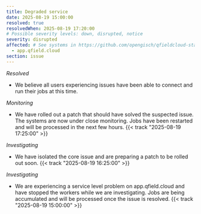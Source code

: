 ```yaml
---
title: Degraded service
date: 2025-08-19 15:00:00
resolved: true
resolvedWhen: 2025-08-19 17:20:00
# Possible severity levels: down, disrupted, notice
severity: disrupted
affected: # See systems in https://github.com/opengisch/qfieldcloud-status/blob/master/config.yml
  - app.qfield.cloud
section: issue
---
```


*Resolved*
- We believe all users experiencing issues have been able to connect and run their jobs at this time.

*Monitoring*
- We have rolled out a patch that should have solved the suspected issue. The systems are now under close monitoring. Jobs have been restarted and will be processed in the next few hours. {{< track "2025-08-19 17:25:00" >}}

*Investigating*
- We have isolated the core issue and are preparing a patch to be rolled out soon. {{< track "2025-08-19 16:25:00" >}}

*Investigating*
- We are experiencing a service level problem on app.qfield.cloud and have stopped the workers while we are investigating. Jobs are being accumulated and will be processed once the issue is resolved. {{< track "2025-08-19 15:00:00" >}}
